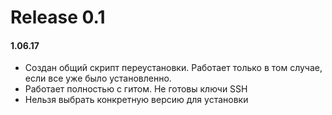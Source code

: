 # Release 0.1
#### 1.06.17
* Создан общий скрипт переустановки. Работает только в том случае, если все уже было установленно.
* Работает полностью с гитом. Не готовы ключи SSH
* Нельзя выбрать конкретную версию для установки